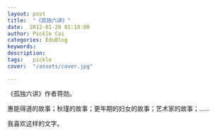 ```yaml
---
layout: post  
title:  "《孤独六讲》"
date:  2012-01-20 01:10:00
author: Pickle Cai  
categories: EduBlog  
keywords: 
description:   
tags:	pickle   
cover:  "/assets/cover.jpg"  

---
```


 《孤独六讲》作者蒋勋。

惠能得道的故事；秋瑾的故事；更年期的妇女的故事；艺术家的故事；……

我喜欢这样的文字。		

		    
